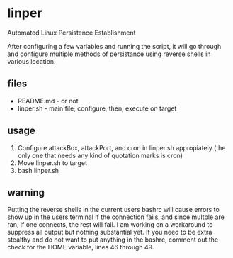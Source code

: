 # linper
Automated Linux Persistence Establishment

After configuring a few variables and running the script, it will go through and configure multiple methods of persistance using reverse shells in various location.

## files
- README.md - or not
- linper.sh - main file; configure, then, execute on target

## usage
1. Configure attackBox, attackPort, and cron in linper.sh appropiately (the only one that needs any kind of quotation marks is cron)
2. Move linper.sh to target
3. bash linper.sh

## warning
Putting the reverse shells in the current users bashrc will cause errors to show up in the users terminal if the connection fails, and since multple are ran, if one connects, the rest will fail. I am working on a workaround to suppress all output but nothing substantial yet. If you need to be extra stealthy and do not want to put anything in the bashrc, comment out the check for the HOME variable, lines 46 through 49.